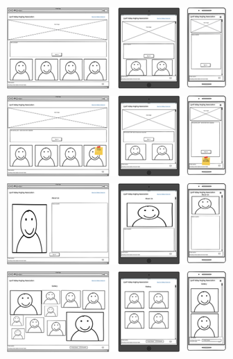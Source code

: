 ![Initial Ideas](assets/wireframes/initial-ideas.png)


![Home Page](assets/wireframes/home-pagev2.png)


![About Us](assets/wireframes/about-us.png)


![Contact Us](assets/wireframes/contact-us.png)

